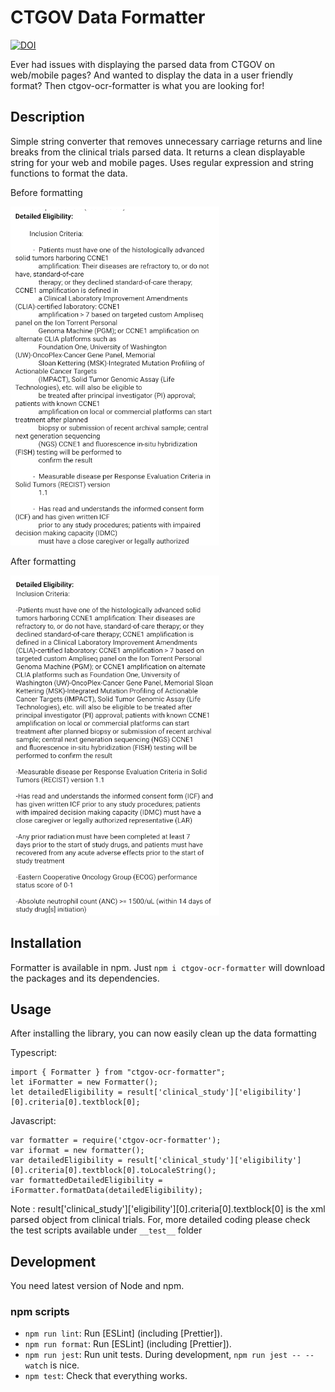 # CTGOV Data Formatter

[![DOI](https://zenodo.org/badge/DOI/10.5281/zenodo.3585698.svg)](https://doi.org/10.5281/zenodo.3585698)

Ever had issues with displaying the parsed data from CTGOV on web/mobile pages? And wanted to display the data in a user friendly format? Then ctgov-ocr-formatter is what you are looking for!

## Description

Simple string converter that removes unnecessary carriage returns and line breaks from the clinical trials parsed data. It returns a clean displayable string for your web and mobile pages. Uses regular expression and string functions to format the data.

Before formatting

![before](img/before.png)


After formatting

![after](img/after.png)

## Installation

Formatter is available in npm. Just `npm i ctgov-ocr-formatter` will download the packages and its dependencies.

## Usage

After installing the library, you can now easily clean up the data formatting

Typescript:
```
import { Formatter } from "ctgov-ocr-formatter";
let iFormatter = new Formatter();
let detailedEligibility = result['clinical_study']['eligibility'][0].criteria[0].textblock[0];
```

Javascript:

```
var formatter = require('ctgov-ocr-formatter');
var iformat = new formatter();
var detailedEligibility = result['clinical_study']['eligibility'][0].criteria[0].textblock[0].toLocaleString();
var formattedDetailedEligibility = iFormatter.formatData(detailedEligibility);
```
Note :  result['clinical_study']['eligibility'][0].criteria[0].textblock[0] is the xml parsed object from clinical trials. For, more detailed coding please check the test scripts available under `__test__` folder

## Development
You need latest version of Node and npm.

### npm scripts

- `npm run lint`: Run [ESLint] \(including [Prettier]).
- `npm run format`: Run [ESLint] \(including [Prettier]).
- `npm run jest`: Run unit tests. During development, `npm run jest -- --watch`
  is nice.
- `npm test`: Check that everything works.



